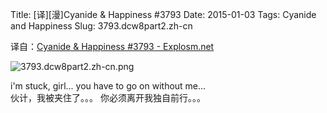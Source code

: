 Title: [译][漫]Cyanide & Happiness #3793
Date: 2015-01-03
Tags: Cyanide and Happiness
Slug: 3793.dcw8part2.zh-cn

译自：[Cyanide & Happiness #3793 - Explosm.net](http://explosm.net/comics/3793/)


![3793.dcw8part2.zh-cn.png](/static/images/comics/3793.dcw8part2.zh-cn.png)

i'm stuck, girl...
you have to go on without me...     
伙计，我被夹住了。。。
你必须离开我独自前行。。。